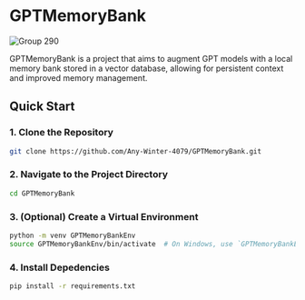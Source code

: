# GPTMemoryBank


![Group 290](https://github.com/Any-Winter-4079/GPTMemoryBank/assets/50542132/59f9db07-886f-4397-b10e-35e44d5553b8)


GPTMemoryBank is a project that aims to augment GPT models with a local memory bank stored in a vector database, allowing for persistent context and improved memory management.

## Quick Start

### 1. Clone the Repository
```bash
git clone https://github.com/Any-Winter-4079/GPTMemoryBank.git
```

### 2. Navigate to the Project Directory
```bash
cd GPTMemoryBank
```


### 3. (Optional) Create a Virtual Environment
```bash
python -m venv GPTMemoryBankEnv
source GPTMemoryBankEnv/bin/activate  # On Windows, use `GPTMemoryBankEnv\Scripts\activate`
```

### 4. Install Depedencies
```bash
pip install -r requirements.txt
```
